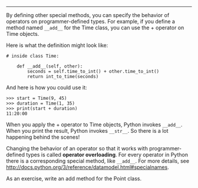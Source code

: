 --------------------

By defining other special methods, you can specify the behavior of operators on programmer-defined types. For example, if you define a method named `__add__` for the <span>Time</span> class, you can use the <span>+</span> operator on Time objects.

Here is what the definition might look like:

    # inside class Time:

        def __add__(self, other):
            seconds = self.time_to_int() + other.time_to_int()
            return int_to_time(seconds)

And here is how you could use it:

    >>> start = Time(9, 45)
    >>> duration = Time(1, 35)
    >>> print(start + duration)
    11:20:00

When you apply the <span>+</span> operator to Time objects, Python invokes `__add__`. When you print the result, Python invokes `__str__`. So there is a lot happening behind the scenes!

Changing the behavior of an operator so that it works with programmer-defined types is called <span>**operator overloading**</span>. For every operator in Python there is a corresponding special method, like `__add__`. For more details, see <http://docs.python.org/3/reference/datamodel.html#specialnames>.

As an exercise, write an <span>add</span> method for the Point class.

